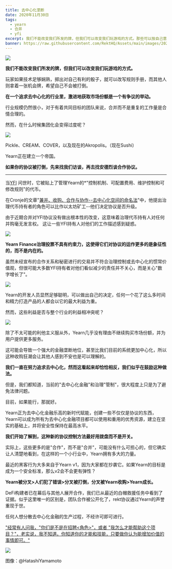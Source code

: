 ```yaml
---
title: 去中心化垄断
date: 2020年11月30日
tags:
  - yearn
  - 合并
  - yfi
excerpt: 我们不能改变我们所发的牌，但我们可以改变我们玩游戏的方式。那些可以按自己意愿摇骰子的牌技高超的玩家能够重写规则，而其他人拿到一张机会牌并祈祷别出事。
banner: https://raw.githubusercontent.com/RektHQ/Assets/main/images/2020/11/header-1.jpg
---
```


![](https://raw.githubusercontent.com/RektHQ/Assets/main/images/2020/11/header-1.jpg)

**我们不能改变我们所发的牌，但我们可以改变我们玩游戏的方式。**

玩家如果技术足够娴熟，掷出对自己有利的骰子，就可以改写规则手册，而其他人则拿着一张机会牌，希望自己不会被打倒。

**在一个追求去中心化的行业里，激进地获取市场份额是一个有争议的举动。**

行业规模仍然很小，对于有着共同目标的团队来说，合并而不是重复的工作量是合情合理的。

然而，在什么时候集团化会变得过度呢？

![](https://lh6.googleusercontent.com/ZUOulNiXEuI-pKGsUCBU0FVFzDXPcEvYSRUzgQ_51cQZO8AfyqqyKjECwSqGtQyeUBBQHqna07mqaBOprODmtP6EneCODrcqecFzgounlUpBI2apdk2OmXUedsLBOK88NsH0_QcG)

Pickle、CREAM、COVER，以及现在的Akropolis。（现在Sushi）

Yearn正在建立一个帝国。

**如果你的协议被打倒，先来找我们访谈，再去找安德烈谈合作协议。**
________________________________________
当[YFI](https://medium.com/iearn/yfi-df84573db81) 问世时，它被贴上了管理Yearn的*"控制机制、可配置费用、维护控制和可修改规则"的代币。

在Cronje的文章"[兼并、收购、合作与协作--去中心化空间的命名法](https://andrecronje.medium.com/merger-acquisition-partnership-collaboration-nomenclature-in-the-decentralized-space-ca24370d6f27)"中，他提出治理代币持有者的角色可以比作以太坊矿工--他们决定协议是否升级。

由于近期合并对YFI协议没有做出根本性的改变，这意味着治理代币持有人对任何并购毫无发言权。
这让一些YFI持有人对他们的工作描述感到疑惑。

![](https://lh5.googleusercontent.com/vSoh2WFFkPYvryg7g_GEfLg8W5bYSpXdIpCqRPzbzWcicbpW_szsw-_CUFwK8cxhtrxVm-8hG3fRICK3ZNTJnP-2hoHim9pfl6sMqGjGqA6kMCGJ1PdFA911iqUncVjtN1Znbi0Q)

**Yearn Finance治理投票不具有约束力，这使得它们对协议的运作更多的是象征性的，而不是内在的。**

虽然未经宣布的合作关系和秘密进行的交易并不符合治理控制或去中心化的惯常价值观，但很可能大多数YFI持有者对他们看似减少的责任并不关心，而是关心"数字增长了"。 

![](https://lh6.googleusercontent.com/9l8edyDa4dWPzASRV8bQrhQdYBtYLMZ9em7URBPzWqGnMrCwq8cyz60aYa_gnPqlh5R45TKNMAUFZL8xLxsbePUTA9wO9JupFXV0qdNAUqCjOz5-5pMsx68gz-GNq0U6QIpqIZsw)

Yearn的开发人员显然足够聪明，可以做出自己的决定，任何一个花了这么多时间和精力打造产品的人都会以它的最大利益为重。

然而，这些利益是否与整个行业的利益相冲突呢？

![](https://lh4.googleusercontent.com/nWBmS7tnCZp5Gf1wnHBpMPs3L74BsZdWvv8VqQkBHUbmMe0PGTFirdfCdPKCa5TMwtL1SrkMlXMgywkCzaCmPBi3IX-SLDSP-rDLtg8RrLC2WgCNDBqCpyXsTVvEzuQbT1mvXTxr)

除了不太可能的利他主义服从外，Yearn几乎没有理由不继续购买市场份额，并为用户提供更多服务。

这可能会导致一个强大的金融垄断地位，甚至比我们目前的系统更加中心化，所以这种收购狂潮会让其他人感到不安也是可以理解的。

**我们一直在努力追求去中心化，然而这看起来却恰恰相反，我们似乎在鼓励这种做法。**

但是，我们都知道，当前的"去中心化金融"和治理"管制"，很大程度上只是为了避免法律问题。

目前，如果能行，那就好。

Yearn正为去中心化金融乐高的新时代赋能，创建一些不仅仅是协议的东西，Yearn可以成为所有为去中心化金融项目都可以使用和重用的优秀资源，建立在坚实的基础上，并将安全性保持在最高水平。

**我们开始了解到，这种新的协议控制方法最好用拨盘而不是开关。**

实际上，这些更多的是"合作"，而不是"合并"，可能没有什么可担心的，但它确实让人清楚地看到，在这样的一个小行业中，Yearn拥有多大的力量。

最近的黑客行为大多来自于Yearn v1，因为大家都在抄袭它。如果Yearn的目标是成为一个安全标准，那么v2会不会更有弹性？

**Yearn被分叉>人们犯了错误>分叉被打倒，分叉被Yearn收购>Yearn成长。**

DeFi构建者已在幕后与其他人展开合作，我们已从最近的白帽救援任务中看到了证据。似乎这里唯一的区别是，团队合作被公开化了，rekt协议通过Yearn的声誉重现于世。

任何人想分散去中心化金融的生产过程，不经许可即可进行。

 ["经常有人问我，"你们是不是在招聘<角色>"，或者 "我怎么才能帮助这个项目？"，老实说，我不知道。你知道你的才能和技能，只要做你认为能增加价值的事情即可。"](https://twitter.com/AndreCronjeTech/status/1333416313734225922?s=20)
 
 ![](https://lh4.googleusercontent.com/i8jfGCFWuBT_yvP7GxMSK-azmFu709i6qfUQEZsSc-tilv79BUcLlMhzar6swKV3B0ovVdPiqxBA1G5Ezd1ONojo4of3qVNjMBMzcFNqLlSp0uO72EEo2JPXBq8o0fJyQdvWEX4D)
 
图像：@HatashiYamamoto
